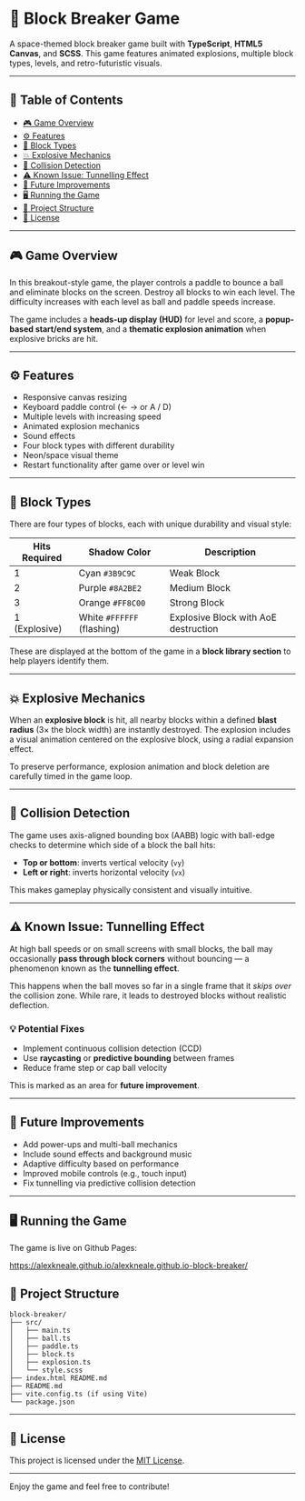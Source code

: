# 🚀 Block Breaker Game

A space-themed block breaker game built with **TypeScript**, **HTML5 Canvas**, and **SCSS**. This game features animated explosions, multiple block types, levels, and retro-futuristic visuals.

---

## 📖 Table of Contents

-   [🎮 Game Overview](#-game-overview)
-   [⚙️ Features](#️-features)
-   [🧱 Block Types](#-block-types)
-   [💥 Explosive Mechanics](#-explosive-mechanics)
-   [📐 Collision Detection](#-collision-detection)
-   [⚠️ Known Issue: Tunnelling Effect](#️-known-issue-tunnelling-effect)
-   [🔧 Future Improvements](#-future-improvements)
-   [🖥️ Running the Game](#️-running-the-game)
-   [📁 Project Structure](#-project-structure)
-   [📜 License](#-license)

---

## 🎮 Game Overview

In this breakout-style game, the player controls a paddle to bounce a ball and eliminate blocks on the screen. Destroy all blocks to win each level. The difficulty increases with each level as ball and paddle speeds increase.

The game includes a **heads-up display (HUD)** for level and score, a **popup-based start/end system**, and a **thematic explosion animation** when explosive bricks are hit.

---

## ⚙️ Features

-   Responsive canvas resizing
-   Keyboard paddle control (← → or A / D)
-   Multiple levels with increasing speed
-   Animated explosion mechanics
-   Sound effects
-   Four block types with different durability
-   Neon/space visual theme
-   Restart functionality after game over or level win

---

## 🧱 Block Types

There are four types of blocks, each with unique durability and visual style:

| Hits Required | Shadow Color               | Description                          |
| ------------- | -------------------------- | ------------------------------------ |
| 1             | Cyan `#3B9C9C`             | Weak Block                           |
| 2             | Purple `#8A2BE2`           | Medium Block                         |
| 3             | Orange `#FF8C00`           | Strong Block                         |
| 1 (Explosive) | White `#FFFFFF` (flashing) | Explosive Block with AoE destruction |

These are displayed at the bottom of the game in a **block library section** to help players identify them.

---

## 💥 Explosive Mechanics

When an **explosive block** is hit, all nearby blocks within a defined **blast radius** (3× the block width) are instantly destroyed. The explosion includes a visual animation centered on the explosive block, using a radial expansion effect.

To preserve performance, explosion animation and block deletion are carefully timed in the game loop.

---

## 📐 Collision Detection

The game uses axis-aligned bounding box (AABB) logic with ball-edge checks to determine which side of a block the ball hits:

-   **Top or bottom**: inverts vertical velocity (`vy`)
-   **Left or right**: inverts horizontal velocity (`vx`)

This makes gameplay physically consistent and visually intuitive.

---

## ⚠️ Known Issue: Tunnelling Effect

At high ball speeds or on small screens with small blocks, the ball may occasionally **pass through block corners** without bouncing — a phenomenon known as the **tunnelling effect**.

This happens when the ball moves so far in a single frame that it _skips over_ the collision zone. While rare, it leads to destroyed blocks without realistic deflection.

### 💡 Potential Fixes

-   Implement continuous collision detection (CCD)
-   Use **raycasting** or **predictive bounding** between frames
-   Reduce frame step or cap ball velocity

This is marked as an area for **future improvement**.

---

## 🔧 Future Improvements

-   Add power-ups and multi-ball mechanics
-   Include sound effects and background music
-   Adaptive difficulty based on performance
-   Improved mobile controls (e.g., touch input)
-   Fix tunnelling via predictive collision detection

---

## 🖥️ Running the Game

The game is live on Github Pages:

https://alexkneale.github.io/alexkneale.github.io-block-breaker/

## 📁 Project Structure

```
block-breaker/
├── src/
│   ├── main.ts
│   ├── ball.ts
│   ├── paddle.ts
│   ├── block.ts
│   ├── explosion.ts
│   └── style.scss
├── index.html README.md
├── README.md
├── vite.config.ts (if using Vite)
└── package.json
```

---

## 📜 License

This project is licensed under the [MIT License](LICENSE).

---

Enjoy the game and feel free to contribute!
